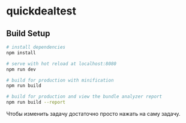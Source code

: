 # quickdealtest


## Build Setup

``` bash
# install dependencies
npm install

# serve with hot reload at localhost:8080
npm run dev

# build for production with minification
npm run build

# build for production and view the bundle analyzer report
npm run build --report
```

Чтобы изменить задачу достаточно просто нажать на саму задачу.
